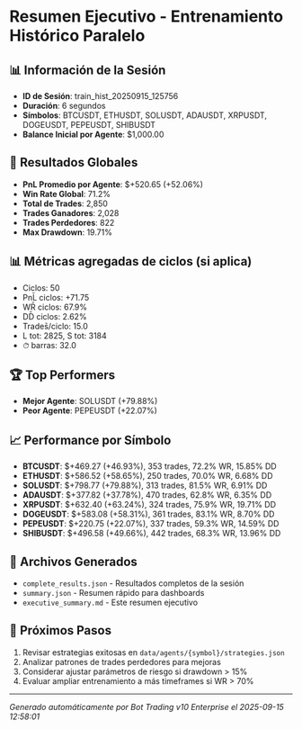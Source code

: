# Resumen Ejecutivo - Entrenamiento Histórico Paralelo

## 📊 Información de la Sesión
- **ID de Sesión**: train_hist_20250915_125756
- **Duración**: 6 segundos
- **Símbolos**: BTCUSDT, ETHUSDT, SOLUSDT, ADAUSDT, XRPUSDT, DOGEUSDT, PEPEUSDT, SHIBUSDT
- **Balance Inicial por Agente**: $1,000.00

## 🎯 Resultados Globales
- **PnL Promedio por Agente**: $+520.65 (+52.06%)
- **Win Rate Global**: 71.2%
- **Total de Trades**: 2,850
- **Trades Ganadores**: 2,028
- **Trades Perdedores**: 822
- **Max Drawdown**: 19.71%

## 📊 Métricas agregadas de ciclos (si aplica)
- Ciclos: 50
- PnL̄ ciclos: +71.75
- WR̄ ciclos: 67.9%
- DD̄ ciclos: 2.62%
- Trades̄/ciclo: 15.0
- L tot: 2825, S tot: 3184
- ⏱̄ barras: 32.0


## 🏆 Top Performers
- **Mejor Agente**: SOLUSDT (+79.88%)
- **Peor Agente**: PEPEUSDT (+22.07%)

## 📈 Performance por Símbolo
- **BTCUSDT**: $+469.27 (+46.93%), 353 trades, 72.2% WR, 15.85% DD
- **ETHUSDT**: $+586.52 (+58.65%), 250 trades, 70.0% WR, 6.68% DD
- **SOLUSDT**: $+798.77 (+79.88%), 313 trades, 81.5% WR, 6.91% DD
- **ADAUSDT**: $+377.82 (+37.78%), 470 trades, 62.8% WR, 6.35% DD
- **XRPUSDT**: $+632.40 (+63.24%), 324 trades, 75.9% WR, 19.71% DD
- **DOGEUSDT**: $+583.08 (+58.31%), 361 trades, 83.1% WR, 8.70% DD
- **PEPEUSDT**: $+220.75 (+22.07%), 337 trades, 59.3% WR, 14.59% DD
- **SHIBUSDT**: $+496.58 (+49.66%), 442 trades, 68.3% WR, 13.96% DD

## 📁 Archivos Generados
- `complete_results.json` - Resultados completos de la sesión
- `summary.json` - Resumen rápido para dashboards
- `executive_summary.md` - Este resumen ejecutivo

## 🎯 Próximos Pasos
1. Revisar estrategias exitosas en `data/agents/{symbol}/strategies.json`
2. Analizar patrones de trades perdedores para mejoras
3. Considerar ajustar parámetros de riesgo si drawdown > 15%
4. Evaluar ampliar entrenamiento a más timeframes si WR > 70%

---
*Generado automáticamente por Bot Trading v10 Enterprise el 2025-09-15 12:58:01*
